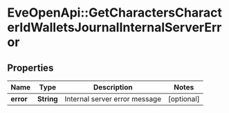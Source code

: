 # EveOpenApi::GetCharactersCharacterIdWalletsJournalInternalServerError

## Properties
Name | Type | Description | Notes
------------ | ------------- | ------------- | -------------
**error** | **String** | Internal server error message | [optional] 


